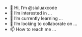 - 👋 Hi, I’m @siuluaxcode
- 👀 I’m interested in ...
- 🌱 I’m currently learning ...
- 💞️ I’m looking to collaborate on ...
- 📫 How to reach me ...

<!---
siuluaxcode/siuluaxcode is a ✨ special ✨ repository because its `README.md` (this file) appears on your GitHub profile.
You can click the Preview link to take a look at your changes.
--->
